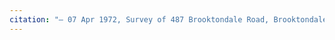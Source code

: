 ```yaml
---
citation: "– 07 Apr 1972, Survey of 487 Brooktondale Road, Brooktondale NY by Thomas Miller, Book 1970, p11, Tompkins County Clerk, Ithaca NY."
---
```



